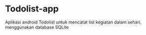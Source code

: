 # Todolist-app
Aplikasi android Todolist untuk mencatat list kegiatan dalam sehari, menggunakan database SQLite

